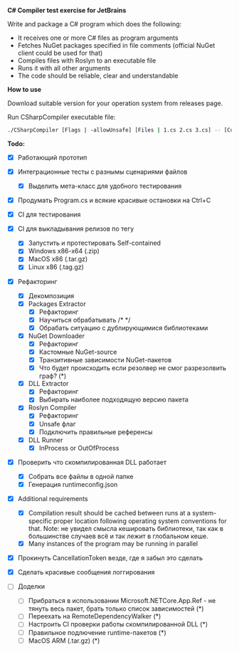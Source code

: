 **C# Compiler test exercise for JetBrains**

Write and package a C# program which does the following:

- It receives one or more C# files as program arguments
- Fetches NuGet packages specified in file comments (official NuGet client could be used for that)
- Compiles files with Roslyn to an executable file
- Runs it with all other arguments 
- The code should be reliable, clear and understandable

**How to use**

Download suitable version for your operation system from releases page.

Run CSharpCompiler executable file:

```bash
./CSharpCompiler [Flags | -allowUnsafe] [Files | 1.cs 2.cs 3.cs] -- [Compiled program arguments | 1 2 3]
```

**Todo:**

- [x] Работающий прототип
- [x] Интеграционные тесты с разнымы сценариями файлов
  - [x] Выделить мета-класс для удобного тестирования
- [x] Продумать Program.cs и всякие красивые остановки на Ctrl+C
- [x] CI для тестирования
- [x] CI для выкладывания релизов по тегу
  - [x] Запустить и протестировать Self-contained
  - [x] Windows x86-x64 (.zip)
  - [x] MacOS x86 (.tar.gz)
  - [x] Linux x86 (.tag.gz)
- [x] Рефакторинг
  - [x] Декомпозиция
  - [x] Packages Extractor
    - [x] Рефакторинг
    - [x] Научиться обрабатывать /* */
    - [x] Обрабать ситуацию с дублирующимися библиотеками
  - [x] NuGet Downloader
    - [x] Рефакторинг
    - [x] Кастомные NuGet-source
    - [x] Транзитивные зависимости NuGet-пакетов
    - [x] Что будет происходить если резолвер не смог разрезолвить граф? (*)
  - [x] DLL Extractor
    - [x] Рефакторинг
    - [x] Выбирать наиболее подходящую версию пакета
  - [x] Roslyn Compiler
    - [x] Рефакторинг
    - [x] Unsafe флаг
    - [x] Подключить правильные референсы
  - [x] DLL Runner
    - [x] InProcess or OutOfProcess
- [x] Проверить что скомпилированная DLL работает
  - [x] Собрать все файлы в одной папке
  - [x] Генерация runtimeconfig.json
- [x] Additional requirements

  - [x] Compilation result should be cached between runs at a system-specific proper location following
    operating system conventions for that. Note: не увидел смысла кешировать библиотеки, так как в большинстве случаев всё и так лежит в глобальном кеше.
  - [x] Many instances of the program may be running in parallel
- [x] Прокинуть CancellationToken везде, где я забыл это сделать
- [x] Сделать красивые сообщения логгирования
- [ ] Доделки
  - [ ] Прибраться в использовании Microsoft.NETCore.App.Ref - не тянуть весь пакет, брать только список зависимостей (*)
  - [ ] Переехать на RemoteDependencyWalker (*)
  - [ ] Настроить CI проверки работы скомпилированной DLL (*)
  - [ ] Правильное подлючение runtime-пакетов (*)
  - [ ] MacOS ARM (.tar.gz) (*)
